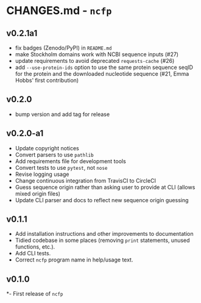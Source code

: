 # CHANGES.md - `ncfp`

## v0.2.1a1

- fix badges (Zenodo/PyPI) in `README.md`
- make Stockholm domains work with NCBI sequence inputs (#27)
- update requirements to avoid deprecated `requests-cache` (#26)
- add `--use-protein-ids` option to use the same protein sequence seqID for the protein and the downloaded nucleotide sequence (#21, Emma Hobbs' first contribution)

## v0.2.0

- bump version and add tag for release

## v0.2.0-a1

- Update copyright notices
- Convert parsers to use `pathlib`
- Add requirements file for development tools
- Convert tests to use `pytest`, not `nose`
- Revise logging usage
- Change continuous integration from TravisCI to CircleCI
- Guess sequence origin rather than asking user to provide at CLI (allows mixed origin files)
- Update CLI parser and docs to reflect new sequence origin guessing

## v0.1.1

- Add installation instructions and other improvements to documentation
- Tidied codebase in some places (removing `print` statements, unused functions, etc.).
- Add CLI tests.
- Correct `ncfp` program name in help/usage text.

## v0.1.0

*- First release of `ncfp`